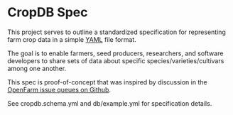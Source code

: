 # CropDB Spec

This project serves to outline a standardized specification for representing
farm crop data in a simple [YAML] file format.

The goal is to enable farmers, seed producers, researchers, and software
developers to share sets of data about specific species/varieties/cultivars
among one another.

This spec is proof-of-concept that was inspired by discussion in the
[OpenFarm issue queues on Github].

See cropdb.schema.yml and db/example.yml for specification details.

[YAML]: http://www.yaml.org/
[OpenFarm issue queues on Github]: https://github.com/openfarmcc


